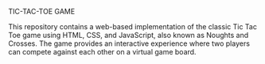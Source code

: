 TIC-TAC-TOE GAME

This repository contains a web-based implementation of the classic Tic Tac Toe game using HTML, CSS, and JavaScript, also known as Noughts and Crosses. The game provides an interactive experience where two players can compete against each other on a virtual game board.

